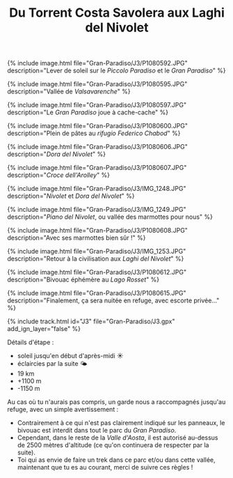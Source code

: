 ﻿---
title: "Du Torrent Costa Savolera aux Laghi del Nivolet"
permalink: /Gran-Paradiso/J3/
sidebar:
  nav: "gran_paradiso"
enable_tracks: true
---

{% include image.html file="Gran-Paradiso/J3/P1080592.JPG" description="Lever de soleil sur le *Piccolo Paradiso* et le *Gran Paradiso*" %}

{% include image.html file="Gran-Paradiso/J3/P1080595.JPG" description="Vallée de *Valsavarenche*" %}

{% include image.html file="Gran-Paradiso/J3/P1080597.JPG" description="Le *Gran Paradiso* joue à cache-cache" %}

{% include image.html file="Gran-Paradiso/J3/P1080600.JPG" description="Plein de pâtes au *rifugio Federico Chabod*" %}

{% include image.html file="Gran-Paradiso/J3/P1080606.JPG" description="*Dora del Nivolet*" %}

{% include image.html file="Gran-Paradiso/J3/P1080607.JPG" description="*Croce dell'Arolley*" %}

{% include image.html file="Gran-Paradiso/J3/IMG_1248.JPG" description="*Nivolet* et *Dora del Nivolet*" %}

{% include image.html file="Gran-Paradiso/J3/IMG_1249.JPG" description="*Piano del Nivolet*, ou vallée des marmottes pour nous" %}

{% include image.html file="Gran-Paradiso/J3/P1080608.JPG" description="Avec ses marmottes bien sûr !" %}

{% include image.html file="Gran-Paradiso/J3/IMG_1253.JPG" description="Retour à la civilisation aux *Laghi del Nivolet*" %}

{% include image.html file="Gran-Paradiso/J3/P1080612.JPG" description="Bivouac éphémère au *Lago Rosset*" %}

{% include image.html file="Gran-Paradiso/J3/P1080615.JPG" description="Finalement, ça sera nuitée en refuge, avec escorte privée..." %}

{% include track.html id="J3" file="Gran-Paradiso/J3.gpx" add_ign_layer="false" %}

Détails d'étape :
* soleil jusqu'en début d'après-midi :sunny:
* éclaircies par la suite :sun_behind_small_cloud:
* 19 km
* +1100 m
* -1150 m

Au cas où tu n'aurais pas compris, un garde nous a raccompagnés jusqu'au refuge, avec un simple avertissement :
* Contrairement à ce qui n'est pas clairement indiqué sur les panneaux, le bivouac est interdit dans tout le parc du *Gran Paradiso*.
* Cependant, dans le reste de la *Valle d'Aosta*, il est autorisé au-dessus de 2500 mètres d'altitude (ce qu'on continuera de respecter par la suite).
* Toi qui as envie de faire un trek dans ce parc et/ou dans cette vallée, maintenant que tu es au courant, merci de suivre ces règles !
